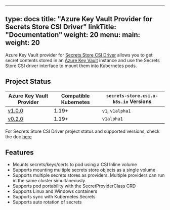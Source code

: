 
---
type: docs
title: "Azure Key Vault Provider for Secrets Store CSI Driver"
linkTitle: "Documentation"
weight: 20
menu:
  main:
    weight: 20
---

Azure Key Vault provider for [Secrets Store CSI Driver](https://github.com/kubernetes-sigs/secrets-store-csi-driver) allows you to get secret contents stored in an [Azure Key Vault](https://docs.microsoft.com/en-us/azure/key-vault/general/overview) instance and use the Secrets Store CSI driver interface to mount them into Kubernetes pods.

## Project Status

| Azure Key Vault Provider                                                                       | Compatible Kubernetes | `secrets-store.csi.x-k8s.io` Versions |
| ---------------------------------------------------------------------------------------------- | --------------------- | ------------------------------------- |
| [v1.0.0](https://github.com/Azure/secrets-store-csi-driver-provider-azure/releases/tag/v1.0.0) | 1.19+                 | `v1`, `v1alpha1`                      |
| [v0.2.0](https://github.com/Azure/secrets-store-csi-driver-provider-azure/releases/tag/v0.2.0) | 1.19+                 | `v1alpha1`                            |

For Secrets Store CSI Driver project status and supported versions, check the doc [here](https://secrets-store-csi-driver.sigs.k8s.io/#project-status)

## Features

- Mounts secrets/keys/certs to pod using a CSI Inline volume
- Supports mounting multiple secrets store objects as a single volume
- Supports multiple secrets stores as providers. Multiple providers can run in the same cluster simultaneously.
- Supports pod portability with the SecretProviderClass CRD
- Supports Linux and Windows containers
- Supports sync with Kubernetes Secrets
- Supports auto rotation of secrets
